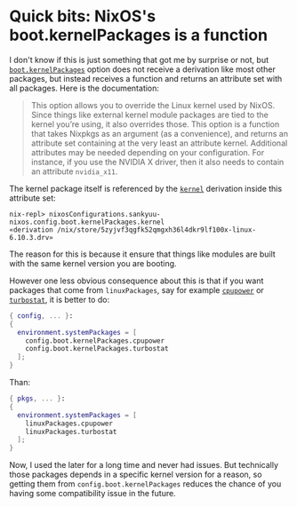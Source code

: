 # Quick bits: NixOS's boot.kernelPackages is a function

I don't know if this is just something that got me by surprise or not, but
[`boot.kernelPackages`](https://github.com/NixOS/nixpkgs/blob/bb16119a4a7639ebbc91ad0f516b324b0f7c9b68/nixos/modules/system/boot/kernel.nix#L40-L71)
option does not receive a derivation like most other packages, but instead
receives a function and returns an attribute set with all packages. Here is the
documentation:

> This option allows you to override the Linux kernel used by NixOS. Since
> things like external kernel module packages are tied to the kernel you’re
> using, it also overrides those. This option is a function that takes Nixpkgs
> as an argument (as a convenience), and returns an attribute set containing at
> the very least an attribute kernel. Additional attributes may be needed
> depending on your configuration. For instance, if you use the NVIDIA X
> driver, then it also needs to contain an attribute `nvidia_x11`.

The kernel package itself is referenced by the
[`kernel`](https://github.com/NixOS/nixpkgs/blob/bb16119a4a7639ebbc91ad0f516b324b0f7c9b68/nixos/modules/system/boot/kernel.nix#L331-L332)
derivation inside this attribute set:

```console
nix-repl> nixosConfigurations.sankyuu-nixos.config.boot.kernelPackages.kernel
«derivation /nix/store/5zyjvf3qgfk52qmgxh36l4dkr9lf100x-linux-6.10.3.drv»
```

The reason for this is because it ensure that things like modules are built
with the same kernel version you are booting.

However one less obvious consequence about this is that if you want packages
that come from `linuxPackages`, say for example
[`cpupower`](https://github.com/NixOS/nixpkgs/blob/nixos-unstable/pkgs/os-specific/linux/cpupower/default.nix)
or
[`turbostat`](https://github.com/NixOS/nixpkgs/blob/nixos-unstable/pkgs/os-specific/linux/cpupower/default.nix),
it is better to do:

```nix
{ config, ... }:
{
  environment.systemPackages = [
    config.boot.kernelPackages.cpupower
    config.boot.kernelPackages.turbostat
  ];
}
```

Than:

```nix
{ pkgs, ... }:
{
  environment.systemPackages = [
    linuxPackages.cpupower
    linuxPackages.turbostat
  ];
}
```

Now, I used the later for a long time and never had issues. But technically
those packages depends in a specific kernel version for a reason, so getting
them from `config.boot.kernelPackages` reduces the chance of you having some
compatibility issue in the future.

